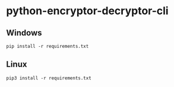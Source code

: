 # python-encryptor-decryptor-cli
## Windows
```
pip install -r requirements.txt
```
## Linux
```
pip3 install -r requirements.txt
```